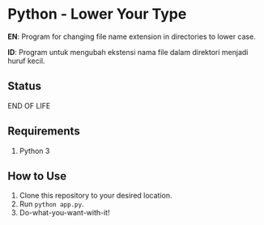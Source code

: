 # Python - Lower Your Type
**EN**: Program for changing file name extension in directories to lower case.

**ID**: Program untuk mengubah ekstensi nama file dalam direktori menjadi huruf kecil.

## Status
END OF LIFE

## Requirements
1. Python 3

## How to Use
1. Clone this repository to your desired location.
2. Run `python app.py`.
3. Do-what-you-want-with-it!

